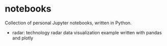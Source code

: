 # notebooks

Collection of personal Jupyter notebooks, written in Python.

- radar: technology radar data visualization example written with pandas and plotly
